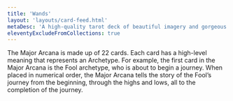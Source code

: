 ```yaml
---
title: 'Wands'
layout: 'layouts/card-feed.html'
metaDesc: 'A high-quality tarot deck of beautiful imagery and gorgeous colour to help you connect with the meanings behind tarot.'
eleventyExcludeFromCollections: true
---
```


The Major Arcana is made up of 22 cards. Each card has a high-level meaning that represents an Archetype. For example, the first card in the Major Arcana is the Fool archetype, who is about to begin a journey. When placed in numerical order, the Major Arcana tells the story of the Fool’s journey from the beginning, through the highs and lows, all to the completion of the journey.